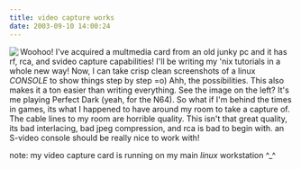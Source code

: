 ```yaml
---
title: video capture works
date: 2003-09-10 14:00:24
---
```




<img align="left" class="hideme" src="http://www.ScottIsHot.com/blog/images/pdouch.jpg"/>

Woohoo!  I've acquired a multmedia card from an old junky pc and it has rf, rca, and svideo capture capabilities!  I'll be writing my 'nix tutorials in a whole new way!  Now, I can take crisp clean screenshots of a linux _CONSOLE_ to show things step by step =o)  Ahh, the possibilities.  This also makes it a ton easier than writing everything.  See the image on the left?  It's me playing Perfect Dark (yeah, for the N64).  So what if I'm behind the times in games, its what I happened to have around my room to take a capture of.  The cable lines to my room are horrible quality.  This isn't that great quality, its bad interlacing, bad jpeg compression, and rca is bad to begin with.  an S-video console should be really nice to work with!

 note: my video capture card is running on my main _linux_ workstation ^_^